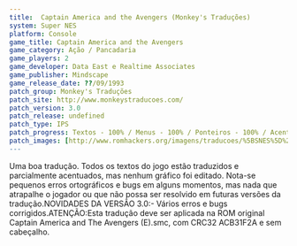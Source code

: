 ```yaml
---
title:  Captain America and the Avengers (Monkey's Traduções)
system: Super NES
platform: Console
game_title: Captain America and the Avengers
game_category: Ação / Pancadaria
game_players: 2
game_developer: Data East e Realtime Associates
game_publisher: Mindscape
game_release_date: ??/09/1993
patch_group: Monkey's Traduções
patch_site: http://www.monkeystraducoes.com/
patch_version: 3.0
patch_release: undefined
patch_type: IPS
patch_progress: Textos - 100% / Menus - 100% / Ponteiros - 100% / Acentos - 50% / Gráficos - 0%
patch_images: [http://www.romhackers.org/imagens/traducoes/%5BSNES%5D%20Captain%20America%20and%20The%20Avengers%20-%20Monkey's%20Tradu%C3%A7%C3%B5es%20-%201.png,http://www.romhackers.org/imagens/traducoes/%5BSNES%5D%20Captain%20America%20and%20The%20Avengers%20-%20Monkey's%20Tradu%C3%A7%C3%B5es%20-%202.png,http://www.romhackers.org/imagens/traducoes/%5BSNES%5D%20Captain%20America%20and%20The%20Avengers%20-%20Monkey's%20Tradu%C3%A7%C3%B5es%20-%203.png]
---
```

Uma boa tradução. Todos os textos do jogo estão traduzidos e parcialmente acentuados, mas nenhum gráfico foi editado. Nota-se pequenos erros ortográficos e bugs em alguns momentos, mas nada que atrapalhe o jogador ou que não possa ser resolvido em futuras versões da tradução.NOVIDADES DA VERSÃO 3.0:- Vários erros e bugs corrigidos.ATENÇÃO:Esta tradução deve ser aplicada na ROM original Captain America and The Avengers (E).smc, com CRC32 ACB31F2A e sem cabeçalho.